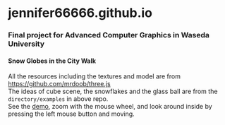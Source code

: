 # jennifer66666.github.io
### Final project for Advanced Computer Graphics in Waseda University
#### Snow Globes in the City Walk
All the resources including the textures and model are from https://github.com/mrdoob/three.js  
The ideas of cube scene, the snowflakes and the glass ball are from the `directory/examples` in above repo.  
See the [demo](https://jennifer66666.github.io/), zoom with the mouse wheel, and look around inside by pressing the left mouse button and moving.
